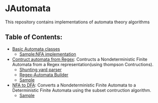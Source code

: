 # JAutomata
This repository contains implementations of automata theory algorithms
## Table of Contents:
- [Basic Automata classes](src/Model/AutomataStructure)
  - [Sample:NFA implementation](src/Practica1/Practica1Main.java)
- [Contruct automata from Regex](src/ExpresionRegularToAFN):
  Contructs a Nondeterministic Finite Automata from a Regex representation(using thompson Contructions).
  - [Shunting yard parser](src/ExpresionRegularToAFN/ShuntingYard.java)
  - [Regex-Automata Builder](src/ExpresionRegularToAFN/ConstructorDeAutomatas.java)
  - [Sample](src/Practica2/Practica2.java)
- [NFA to DFA](src/AFDtoAFDbySubsets):
  Converts a Nondeterministic Finite Automata to a Deterministic Finite Automata 
  using the subset contruction algorithm.
  - [Sample](src/Practica3/Practica3Main.java)
  
  
